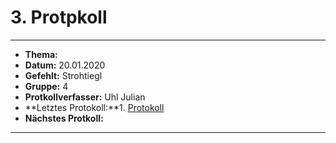 # 3. Protpkoll

------------------------------

* **Thema:** 
* **Datum:** 20.01.2020
* **Gefehlt:** Strohtiegl
* **Gruppe:** 4
* **Protkollverfasser:** Uhl Julian
* **Letztes Protokoll:**1. [Protokoll]()
* **Nächstes Protkoll:**

------------------------------
